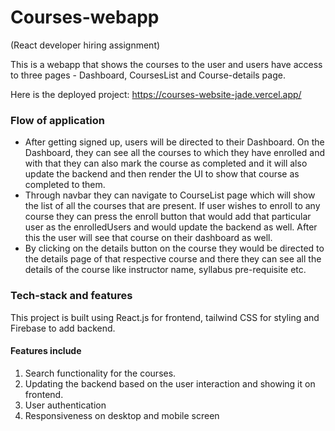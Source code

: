 # Courses-webapp
(React developer hiring assignment)

This is a webapp that shows the courses to the user and users have access to three pages - Dashboard, CoursesList and Course-details page. 

Here is the deployed project: https://courses-website-jade.vercel.app/
### Flow of application
- After getting signed up, users will be directed to their Dashboard. On the Dashboard, they can see all the courses to which they have enrolled and with that they can also mark the course as completed and it will also update the backend and then render the UI to show that course as completed to them. 
- Through navbar they can navigate to CourseList page which will show the list of all the courses that are present. If user wishes to enroll to any course they can press the enroll button that would add that particular user as the enrolledUsers and would update the backend as well. After this the user will see that course on their dashboard as well. 
- By clicking on the details button on the course they would be directed to the details page of that respective course and there they can see all the details of the course like instructor name, syllabus pre-requisite etc.


### Tech-stack and features
This project is built using React.js for frontend, tailwind CSS for styling and Firebase to add backend.
#### Features include
1. Search functionality for the courses.
2. Updating the backend based on the user interaction and showing it on frontend.
3. User authentication 
4. Responsiveness on desktop and mobile screen

